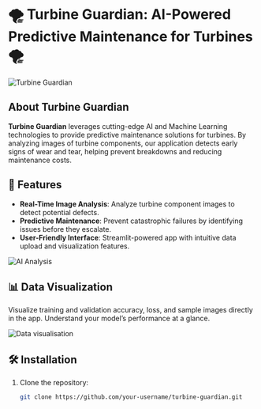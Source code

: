 # 🌪️ Turbine Guardian: AI-Powered Predictive Maintenance for Turbines 🌪️

![Turbine Guardian](https://storage.googleapis.com/gweb-cloudblog-publish/original_images/manufacturing.gif)

## About Turbine Guardian
**Turbine Guardian** leverages cutting-edge AI and Machine Learning technologies to provide predictive maintenance solutions for turbines. By analyzing images of turbine components, our application detects early signs of wear and tear, helping prevent breakdowns and reducing maintenance costs.

## 🚀 Features

- **Real-Time Image Analysis**: Analyze turbine component images to detect potential defects.
- **Predictive Maintenance**: Prevent catastrophic failures by identifying issues before they escalate.
- **User-Friendly Interface**: Streamlit-powered app with intuitive data upload and visualization features.

![AI Analysis](https://media.giphy.com/media/xT9IgzoKnwFNmISR8I/giphy.gif)

## 📊 Data Visualization
Visualize training and validation accuracy, loss, and sample images directly in the app. Understand your model’s performance at a glance.

![Data visualisation](https://miro.medium.com/v2/resize:fit:1400/1*hTX8CYnM6UKq5Aqsf2ukUw.gif)
## 🛠️ Installation

1. Clone the repository:

   ```bash
   git clone https://github.com/your-username/turbine-guardian.git
